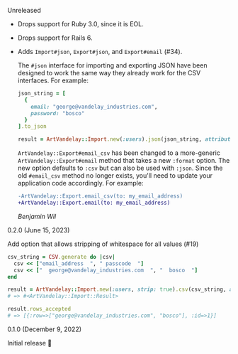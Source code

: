 Unreleased

- Drops support for Ruby 3.0, since it is EOL.
- Drops support for Rails 6.
- Adds `Import#json`, `Export#json`, and `Export#email` (#34).

  The `#json` interface for importing and exporting JSON have been designed to work the same way they already work for the CSV interfaces. For example:

  ```ruby
  json_string = [
    {
      email: "george@vandelay_industries.com",
      password: "bosco"
    }
  ].to_json

  result = ArtVandelay::Import.new(:users).json(json_string, attributes: {email_address: :email, passcode: :password})
  ```

  `ArtVandelay::Export#email_csv` has been changed to a more-generic `ArtVandelay::Export#email` method that takes a new `:format` option. The new option defaults to `:csv` but can also be used with `:json`. Since the old `#email_csv` method no longer exists, you'll need to update your application code accordingly. For example:

  ```diff
  -ArtVandelay::Export.email_csv(to: my_email_address)
  +ArtVandelay::Export.email(to: my_email_address)
  ```

  *Benjamin Wil*

0.2.0 (June 15, 2023)

Add option that allows stripping of whitespace for all values (#19)

```ruby
csv_string = CSV.generate do |csv|
  csv << ["email_address  ", " passcode  "]
  csv << ["  george@vandelay_industries.com  ", "  bosco  "]
end

result = ArtVandelay::Import.new(:users, strip: true).csv(csv_string, attributes: {email_address: :email, passcode: :password})
# => #<ArtVandelay::Import::Result>

result.rows_accepted
# => [{:row=>["george@vandelay_industries.com", "bosco"], :id=>1}]
 ```

0.1.0 (December 9, 2022)

Initial release 🎉
